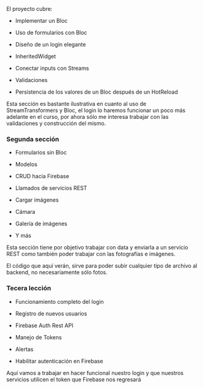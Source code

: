 
El proyecto cubre:

-   Implementar un Bloc
    
-   Uso de formularios con Bloc
    
-   Diseño de un login elegante
    
-   InheritedWidget
    
-   Conectar inputs con Streams
    
-   Validaciones
    
-   Persistencia de los valores de un Bloc después de un HotReload
    

Esta sección es bastante ilustrativa en cuanto al uso de StreamTransformers y Bloc, el login lo haremos funcionar un poco más adelante en el curso, por ahora sólo me interesa trabajar con las validaciones y construcción del mismo.

### Segunda sección


-   Formularios sin Bloc
    
-   Modelos
    
-   CRUD hacia Firebase
    
-   Llamados de servicios REST
    
-   Cargar imágenes
    
-   Cámara
    
-   Galería de imágenes
    
-   Y más
    

Esta sección tiene por objetivo trabajar con data y enviarla a un servicio REST como también poder trabajar con las fotografías e imágenes.

El código que aquí verán, sirve para poder subir cualquier tipo de archivo al backend, no necesariamente sólo fotos.

### Tecera lección
- Funcionamiento completo del login

- Registro de nuevos usuarios

- Firebase Auth Rest API

- Manejo de Tokens

- Alertas

- Habilitar autenticación en Firebase

Aquí vamos a trabajar en hacer funcional nuestro login y que nuestros servicios utilicen el token que Firebase nos regresará
